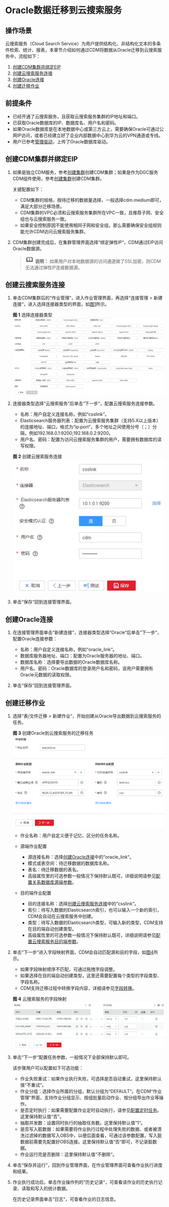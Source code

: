 # Oracle数据迁移到云搜索服务<a name="dgc_01_0091"></a>

## 操作场景<a name="zh-cn_topic_0108275437_section21020958143223"></a>

云搜索服务（Cloud Search Service）为用户提供结构化、非结构化文本的多条件检索、统计、报表，本章节介绍如何通过CDM将数据从Oracle迁移到云搜索服务中，流程如下：

1.  [创建CDM集群并绑定EIP](#zh-cn_topic_0108275437_section2178135115010)
2.  [创建云搜索服务连接](#zh-cn_topic_0108275437_section13928112795019)
3.  [创建Oracle连接](#zh-cn_topic_0108275437_section1667801135017)
4.  [创建迁移作业](#zh-cn_topic_0108275437_section5711134141215)

## 前提条件<a name="zh-cn_topic_0108275437_section5787168294234"></a>

-   已经开通了云搜索服务，且获取云搜索服务集群的IP地址和端口。
-   已获取Oracle数据库的IP、数据库名、用户名和密码。
-   如果Oracle数据库是在本地数据中心或第三方云上，需要确保Oracle可通过公网IP访问，或者已经建立好了企业内部数据中心到华为云的VPN通道或专线。
-   用户已参考[管理驱动](管理驱动.md#dgc_01_0132)，上传了Oracle数据库驱动。

## 创建CDM集群并绑定EIP<a name="zh-cn_topic_0108275437_section2178135115010"></a>

1.  如果是独立CDM服务，参考[创建集群](https://support.huaweicloud.com/usermanual-cdm/cdm_01_0018.html)创建CDM集群；如果是作为DGC服务CDM组件使用，参考[创建集群](https://support.huaweicloud.com/usermanual-dgc/dgc_01_0576.html)创建CDM集群。

    关键配置如下：

    -   CDM集群的规格，按待迁移的数据量选择，一般选择cdm.medium即可，满足大部分迁移场景。
    -   CDM集群的VPC必须和云搜索服务集群所在VPC一致，且推荐子网、安全组也与云搜索服务一致。
    -   如果安全控制原因不能使用相同子网和安全组，那么需要确保安全组规则能允许CDM访问云搜索服务集群。

2.  CDM集群创建完成后，在集群管理界面选择“绑定弹性IP“，CDM通过EIP访问Oracle数据源。

    >![](public_sys-resources/icon-note.gif) **说明：** 
    >如果用户对本地数据源的访问通道做了SSL加密，则CDM无法通过弹性IP连接数据源。


## 创建云搜索服务连接<a name="zh-cn_topic_0108275437_section13928112795019"></a>

1.  单击CDM集群后的“作业管理“，进入作业管理界面，再选择“连接管理  \>  新建连接“，进入选择连接器类型的界面，如[图1](#zh-cn_topic_0108275437_zh-cn_topic_0108275298_fig13640155194015)所示。

    **图 1**  选择连接器类型<a name="zh-cn_topic_0108275437_zh-cn_topic_0108275298_fig13640155194015"></a>  
    ![](figures/选择连接器类型.png "选择连接器类型")

2.  连接器类型选择“云搜索服务“后单击“下一步“，配置云搜索服务连接参数。

    -   名称：用户自定义连接名称，例如“csslink“。
    -   Elasticsearch服务器列表：配置为云搜索服务集群（支持5.X以上版本）的连接地址、端口，格式为“ip:port“，多个地址之间使用分号（；）分隔，例如192.168.0.1:9200;192.168.0.2:9200。
    -   用户名、密码：配置为访问云搜索服务集群的用户，需要拥有数据库的读写权限。

    **图 2**  创建云搜索服务连接<a name="zh-cn_topic_0108275437_fig1739322381910"></a>  
    ![](figures/创建云搜索服务连接.jpg "创建云搜索服务连接")

3.  单击“保存“回到连接管理界面。

## 创建Oracle连接<a name="zh-cn_topic_0108275437_section1667801135017"></a>

1.  在连接管理界面单击“新建连接“，连接器类型选择“Oracle“后单击“下一步“，配置Oracle连接参数：
    -   名称：用户自定义连接名称，例如“oracle\_link“。
    -   数据库服务器地址、端口：配置为Oracle服务器的地址、端口。
    -   数据库名称：选择要导出数据的Oracle数据库名称。
    -   用户名、密码：Oracle数据库的登录用户名和密码，该用户需要拥有Oracle元数据的读取权限。

2.  单击“保存“回到连接管理界面。

## 创建迁移作业<a name="zh-cn_topic_0108275437_section5711134141215"></a>

1.  选择“表/文件迁移  \>  新建作业“，开始创建从Oracle导出数据到云搜索服务的任务。

    **图 3**  创建Oracle到云搜索服务的迁移任务<a name="zh-cn_topic_0108275437_fig1121115411121"></a>  
    ![](figures/创建Oracle到云搜索服务的迁移任务.png "创建Oracle到云搜索服务的迁移任务")

    -   作业名称：用户自定义便于记忆、区分的任务名称。
    -   源端作业配置
        -   源连接名称：选择[创建Oracle连接](#zh-cn_topic_0108275437_section1667801135017)中的“oracle\_link“。
        -   模式或表空间：待迁移数据的数据库名称。
        -   表名：待迁移数据的表名。
        -   高级属性里的可选参数一般情况下保持默认既可，详细说明请参见[配置关系数据库源端参数](配置关系数据库源端参数.md#dgc_01_0054)。

    -   目的端作业配置
        -   目的连接名称：选择[创建云搜索服务连接](#zh-cn_topic_0108275437_section13928112795019)中的“csslink“。
        -   索引：待写入数据的Elasticsearch索引，也可以输入一个新的索引，CDM会自动在云搜索服务中创建。
        -   类型：待写入数据的Elasticsearch类型，可输入新的类型，CDM支持在目的端自动创建类型。
        -   高级属性里的可选参数一般情况下保持默认既可，详细说明请参见[配置云搜索服务目的端参数](配置云搜索服务目的端参数.md#dgc_01_0071)。

2.  单击“下一步“进入字段映射界面，CDM会自动匹配源和目的字段，如[图4](#zh-cn_topic_0108275437_fig68696231445)所示。

    -   如果字段映射顺序不匹配，可通过拖拽字段调整。
    -   如果选择在目的端自动创建类型，这里还需要配置每个类型的字段类型、字段名称。
    -   CDM支持迁移过程中转换字段内容，详细请参见[字段转换](https://support.huaweicloud.com/bestpractice-dgc/dgc_05_0012.html)。

    **图 4**  云搜索服务的字段映射<a name="zh-cn_topic_0108275437_fig68696231445"></a>  
    ![](figures/云搜索服务的字段映射.png "云搜索服务的字段映射")

3.  单击“下一步“配置任务参数，一般情况下全部保持默认即可。

    该步骤用户可以配置如下可选功能：

    -   作业失败重试：如果作业执行失败，可选择是否自动重试，这里保持默认值“不重试“。
    -   作业分组：选择作业所属的分组，默认分组为“DEFAULT“。在CDM“作业管理“界面，支持作业分组显示、按组批量启动作业、按分组导出作业等操作。
    -   是否定时执行：如果需要配置作业定时自动执行，请参见[配置定时任务](配置定时任务.md#dgc_01_0082)。这里保持默认值“否“。
    -   抽取并发数：设置同时执行的抽取任务数。这里保持默认值“1“。
    -   是否写入脏数据：如果需要将作业执行过程中处理失败的数据、或者被清洗过滤掉的数据写入OBS中，以便后面查看，可通过该参数配置，写入脏数据前需要先配置好OBS连接。这里保持默认值“否“即可，不记录脏数据。
    -   作业运行完是否删除：这里保持默认值“不删除“。

4.  单击“保存并运行“，回到作业管理界面，在作业管理界面可查看作业执行进度和结果。
5.  作业执行成功后，单击作业操作列的“历史记录“，可查看该作业的历史执行记录、读取和写入的统计数据。

    在历史记录界面单击“日志“，可查看作业的日志信息。


